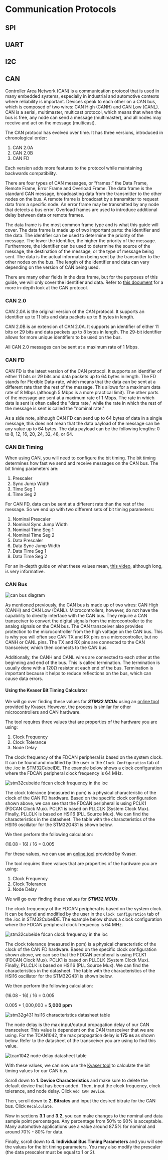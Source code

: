 # Communication Protocols

## SPI

## UART

## I2C

## CAN

Controller Area Network (CAN) is a communication protocol that is used in many embedded systems,
especially in industrial and automotive contexts where reliability is important. Devices speak to
each other on a CAN bus, which is composed of two wires: CAN High (CANH) and CAN Low (CANL).
CAN is a serial, multimaster, multicast protocol, which means that when the bus is free, any node
can send a message (multimaster), and all nodes may receive and act on the message (multicast).

The CAN protocol has evolved over time. It has three versions, introduced in chronological order:

1. CAN 2.0A
2. CAN 2.0B
3. CAN FD

Each version adds more features to the protocol while maintaining backwards compatibility.

There are four types of CAN messages, or “frames:” the Data Frame, Remote Frame, Error Frame and
Overload Frame. The data frame is the standard CAN message, broadcasting data from the transmitter
to the other nodes on the bus. A remote frame is broadcast by a transmitter to request data from a
specific node. An error frame may be transmitted by any node that detects a bus error. Overload
frames are used to introduce additional delay between data or remote frames.

The data frame is the most common frame type and is what this guide will cover. The data frame
is made up of two important parts: the identifier and the data. The identifier can be used to
determine the priority of the message. The lower the identifier, the higher the priority of the
message. Furthermore, the identifier can be used to determine the source of the message, the
destination of the message, or the type of message being sent. The data is the actual information
being sent by the transmitter to the other nodes on the bus. The length of the identifier and data
can vary depending on the version of CAN being used.

There are many other fields in the data frame, but for the purposes of this guide, we will only cover
the identifier and data. Refer to [this document](https://www.eecs.umich.edu/courses/eecs461/doc/CAN_notes.pdf)
for a more in-depth look at the CAN protocol.

### CAN 2.0

CAN 2.0A is the original version of the CAN protocol. It supports an identifier up to 11 bits and
data packets up to 8 bytes in length.

CAN 2.0B is an extension of CAN 2.0A. It supports an identifier of either 11 bits or 29 bits and
data packets up to 8 bytes in length. The 29-bit identifier allows for more unique identifiers
to be used on the bus.

All CAN 2.0 messages can be sent at a maximum rate of 1 Mbps.

### CAN FD

CAN FD is the latest version of the CAN protocol. It supports an identifier of either 11 bits or
29 bits and data packets up to 64 bytes in length. The FD stands for Flexible Data-rate, which
means that the data can be sent at a different rate than the rest of the message. This allows for
a maximum data rate of 8 Mbps (although 5 Mbps is a more practical limit). The other parts of the
message are sent at a maximum rate of 1 Mbps. The rate in which data is sent is often called the
"data rate," while the rate in which the rest of the message is sent is called the "nominal rate."

As a side note, although CAN FD can send up to 64 bytes of data in a single message, this does
not mean that the data payload of the message can be any value up to 64 bytes. The data payload
can be the following lengths: 0 to 8, 12, 16, 20, 24, 32, 48, or 64.

### CAN Bit Timing

When using CAN, you will need to configure the bit timing. The bit timing determines how fast we
send and receive messages on the CAN bus. The bit timing parameters are:

1. Prescaler
2. Sync Jump Width
3. Time Seg 1
4. Time Seg 2

For CAN FD, data can be sent at a different rate than the rest of the message. So we end up
with two different sets of bit timing parameters:

1. Nominal Prescaler
2. Nominal Sync Jump Width
3. Nominal Time Seg 1
4. Nominal Time Seg 2
5. Data Prescaler
6. Data Sync Jump Width
7. Data Time Seg 1
8. Data Time Seg 2

For an in-depth guide on what these values mean, [this video](https://www.youtube.com/watch?v=se204xfyb4g),
although long, is very informative.

### CAN Bus

![can bus diagram](can-bus.webp)

As mentioned previously, the CAN bus is made up of two wires: CAN High (CANH) and CAN Low (CANL).
Microcontrollers, however, do not have the capability to directly interface with the CAN bus. They
require a CAN transceiver to convert the digital signals from the microcontroller to the analog
signals on the CAN bus. The CAN transceiver also provides protection to the microcontroller from
the high voltage on the CAN bus. This is why you will often see CAN TX and RX pins on a microcontroller,
but no CANH or CANL pins. The TX and RX pins are connected to the CAN transceiver, which then
connects to the CAN bus.

Additionally, the CANH and CANL wires are connected to each other at the beginning and end of the bus. This is called
termination. The termination is usually done with a 120&Omega; resistor at each end of the bus.
Termination is important because it helps to reduce reflections on the bus, which can cause data
errors.


#### Using the Kvaser Bit Timing Calculator

We will go over finding these values for ***STM32 MCUs*** using an [online tool](https://www.kvaser.com/support/calculators/can-fd-bit-timing-calculator/)
provided by Kvaser. However, the process is similar for other microcontrollers and CAN hardware.

The tool requires three values that are properties of the hardware you are using:

1. Clock Frequency
2. Clock Tolerance
3. Node Delay


The clock frequency of the FDCAN peripheral is based on the system clock. It can
be found and modified by the user in the `Clock Configuration` tab of the .ioc in STM32CubeIDE.
The example below shows a clock configuration where the FDCAN peripheral clock frequency is 64 MHz.

![stm32cubeide fdcan clock frequency in the ioc](fdcan-clock-frequency.webp)

The clock tolerance (measured in ppm) is a physical characteristic of the clock of the CAN FD hardware.
Based on the specific clock configuration shown above, we can see that the FDCAN peripheral is using
PCLK1 (FDCAN Clock Mux). PCLK1 is based on PLLCLK (System Clock Mux). Finally, PLLCLK is based on
HSI16 (PLL Source Mux). We can find the characteristics in the datasheet. The table with the
characteristics of the HSI16 oscillator for the STM32G431 is shown below.

We then perform the following calculation:

(16.08 - 16) / 16 = 0.005

For these values, we can use an [online tool](https://www.kvaser.com/support/calculators/can-fd-bit-timing-calculator/)
provided by Kvaser.

The tool requires three values that are properties of the hardware you are using:

1. Clock Frequency
2. Clock Tolerance
3. Node Delay

We will go over finding these values for ***STM32 MCUs***.

The clock frequency of the FDCAN peripheral is based on the system clock. It can
be found and modified by the user in the `Clock Configuration` tab of the .ioc in STM32CubeIDE.
The example below shows a clock configuration where the FDCAN peripheral clock frequency is 64 MHz.

![stm32cubeide fdcan clock frequency in the ioc](fdcan-clock-frequency.webp)

The clock tolerance (measured in ppm) is a physical characteristic of the clock of the CAN FD hardware.
Based on the specific clock configuration shown above, we can see that the FDCAN peripheral is using
PCLK1 (FDCAN Clock Mux). PCLK1 is based on PLLCLK (System Clock Mux). Finally, PLLCLK is based on
HSI16 (PLL Source Mux). We can find the characteristics in the datasheet. The table with the
characteristics of the HSI16 oscillator for the STM32G431 is shown below.

We then perform the following calculation:

(16.08 - 16) / 16 = 0.005

0.005 * 1,000,000 = **5,000 ppm**

![stm32g431 hsi16 characteristics datasheet table](g4-hsi16-characteristics.webp)

The node delay is the max input/output propagation delay of our CAN transceiver. This value is
dependent on the CAN transceiver that we are using. For the TCAN1042, the max propagation delay is
**175 ns** as shown below. Refer to the datasheet of the transceiver you are using to find this
value.

![tcan1042 node delay datasheet table](tcan1042-node-delay.webp)

With these values, we can now use the [Kvaser tool](https://www.kvaser.com/support/calculators/can-fd-bit-timing-calculator/)
to calculate the bit timing values for our CAN bus.

Scroll down to **1. Device Characteristics** and make sure to delete the default device that has been added.
Then, input the clock frequency, clock tolerance, and node delay. Click `Add CAN Device`.

Then, scroll down to **2. Bitrates** and input the desired bitrate for the CAN bus. Click `Recalculate`.

Now in sections **3.1** and **3.2**, you can make changes to the nominal and data sample point
percentages. Any percentage from 50% to 90% is acceptable. Many automotive applications use a value
around 87.5% for nominal and around 70% - 80% for data.

Finally, scroll down to **4. Individual Bus Timing Parameters** and you will see the values for the
bit timing parameters. You may also modify the prescaler (the data prescaler must be equal to 1 or
2).

